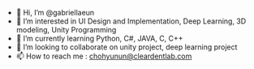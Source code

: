 - 👋 Hi, I’m @gabriellaeun
- 👀 I’m interested in UI Design and Implementation, Deep Learning, 3D modeling, Unity Programming
- 🌱 I’m currently learning Python, C#, JAVA, C, C++
- 💞️ I’m looking to collaborate on unity project, deep learning project
- 📫 How to reach me : chohyunun@cleardentlab.com


<!---
gabriellaeun/gabriellaeun is a ✨ special ✨ repository because its `README.md` (this file) appears on your GitHub profile.
You can click the Preview link to take a look at your changes.
--->
